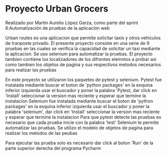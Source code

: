 # Proyecto Urban Grocers

Realizado por Martín Aurelio López Garza, como parte del sprint 8:Automatización de pruebas de la aplicación web

Urban routes es una aplicacion que permite solicitar taxis y otros vehiculos de tranposte privado.
El presente proyecto consiste en una serie de 9 pruebas en las cuales se verifica la capacidad de solicitar 
un taxi mediante la aplicacion.
Se uso selenium para automatizar la pruebas.
El proyecto tambien contiene los localizadores de los difrentes elemntos a probar asi como tambien los objetos 
de pagina y sus respectivos metodos necesarios para realizar las pruebas

En este proyecto se utilizaron los paquetes de pytest y selenium. 
Pytest fue instalada mediante buscar el boton de 'python packages' en la esquina inferior izquierda usar el buscador y poner la palabra 'Pytest, dar click en 'Install' 
seleccionar la version mas reciente y esperar que termine la instalacion
Selenium fue instalada mediante buscar el boton de 'python packages' en la esquina inferior izquierda usar el buscador y poner la palabra 'selenium', dar click en 'Install' 
seleccionar la version mas reciente y esperar que termine la instalacion
Para que pytest detecte las pruebas es necesario que cada prueba inicie con la palabra 'test'
Selenium te permite automatizar las pruebas.
Se utilizo el modelo de objetos de pagina para realizar los metodos de las peubas

Para ejecutar las prueba solo es necesario dar click al boton 'Run' de la parte superior derecha del programa Pycharm